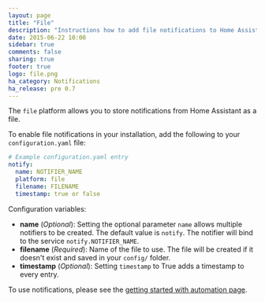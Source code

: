 ```yaml
---
layout: page
title: "File"
description: "Instructions how to add file notifications to Home Assistant."
date: 2015-06-22 10:00
sidebar: true
comments: false
sharing: true
footer: true
logo: file.png
ha_category: Notifications
ha_release: pre 0.7
---
```



The `file` platform allows you to store notifications from Home Assistant as a file.

To enable file notifications in your installation, add the following to your `configuration.yaml` file:

```yaml
# Example configuration.yaml entry
notify:
  name: NOTIFIER_NAME
  platform: file
  filename: FILENAME
  timestamp: true or false
```

Configuration variables:

- **name** (*Optional*): Setting the optional parameter `name` allows multiple notifiers to be created. The default value is `notify`. The notifier will bind to the service `notify.NOTIFIER_NAME`.
- **filename** (*Required*): Name of the file to use. The file will be created if it doesn't exist and saved in your `config/` folder.
- **timestamp** (*Optional*): Setting `timestamp` to True adds a timestamp to every entry.

To use notifications, please see the [getting started with automation page](/getting-started/automation/).
